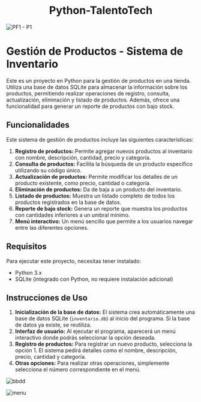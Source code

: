 
<h1 align="center">  Python-TalentoTech </h1> 
 
![PF1 - P1](https://github.com/user-attachments/assets/b1e0d8a1-c143-415c-b882-303f81579d10)

# Gestión de Productos - Sistema de Inventario

Este es un proyecto en Python para la gestión de productos en una tienda. Utiliza una base de datos SQLite para almacenar la información sobre los productos, permitiendo realizar operaciones de registro, consulta, actualización, eliminación y listado de productos. Además, ofrece una funcionalidad para generar un reporte de productos con bajo stock.

## Funcionalidades

Este sistema de gestión de productos incluye las siguientes características:

1. **Registro de productos:** Permite agregar nuevos productos al inventario con nombre, descripción, cantidad, precio y categoría.
2. **Consulta de productos:** Facilita la búsqueda de un producto específico utilizando su código único.
3. **Actualización de productos:** Permite modificar los detalles de un producto existente, como precio, cantidad o categoría.
4. **Eliminación de productos:** Da de baja a un producto del inventario.
5. **Listado de productos:** Muestra un listado completo de todos los productos registrados en la base de datos.
6. **Reporte de bajo stock:** Genera un reporte que muestra los productos con cantidades inferiores a un umbral mínimo.
7. **Menú interactivo:** Un menú sencillo que permite a los usuarios navegar entre las diferentes opciones.

## Requisitos

Para ejecutar este proyecto, necesitas tener instalado:

- Python 3.x
- SQLite (integrado con Python, no requiere instalación adicional)

## Instrucciones de Uso

1. **Inicialización de la base de datos:** El sistema crea automáticamente una base de datos SQLite (`inventario.db`) al inicio del programa. Si la base de datos ya existe, se reutiliza.
2. **Interfaz de usuario:** Al ejecutar el programa, aparecerá un menú interactivo donde podrás seleccionar la opción deseada.
3. **Registro de productos:** Para registrar un nuevo producto, selecciona la opción 1. El sistema pedirá detalles como el nombre, descripción, precio, cantidad y categoría.
4. **Otras opciones:** Para realizar otras operaciones, simplemente selecciona el número correspondiente en el menú.


![bbdd](https://github.com/user-attachments/assets/8dad647f-be70-4917-9433-fe3abc94a7b0)

![menu](https://github.com/user-attachments/assets/2af7984d-3f85-4863-bdba-32d0ceab5554)
